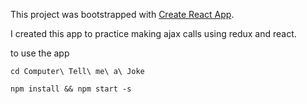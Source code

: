 This project was bootstrapped with [Create React App](https://github.com/facebookincubator/create-react-app).

I created this app to practice making ajax calls using redux and react. 

to use the app

```
cd Computer\ Tell\ me\ a\ Joke
```

```
npm install && npm start -s
```
